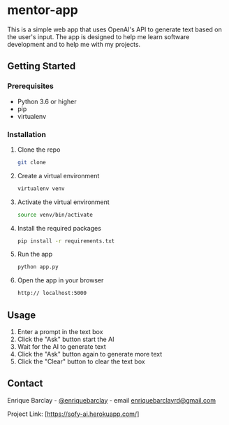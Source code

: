 # mentor-app
This is a simple web app that uses OpenAI's API to generate text based on the user's input. The app is designed to help me learn software development and to help me with my projects.

## Getting Started

### Prerequisites

* Python 3.6 or higher
* pip
* virtualenv

### Installation

1. Clone the repo
   ```sh
   git clone
    ```
2. Create a virtual environment
    ```sh
    virtualenv venv
    ```
3. Activate the virtual environment
    ```sh
    source venv/bin/activate
    ```
4. Install the required packages
    ```sh
    pip install -r requirements.txt
    ```
5. Run the app
    ```sh
    python app.py
    ```
6. Open the app in your browser
    ```sh
    http:// localhost:5000
    ```
## Usage

1. Enter a prompt in the text box
2. Click the "Ask" button start the AI
3. Wait for the AI to generate text
4. Click the "Ask" button again to generate more text
5. Click the "Clear" button to clear the text box


## Contact

Enrique Barclay - [@enriquebarclay](https://twitter.com/enriquebarclay) - email enriquebarclayrd@gmail.com

Project Link: [https://sofy-ai.herokuapp.com/]
